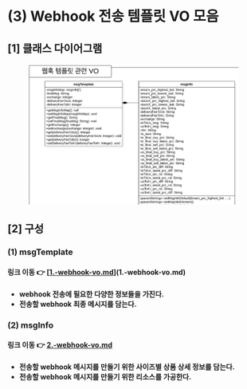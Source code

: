 # (3) Webhook 전송 템플릿 VO 모음

## \[1] 클래스 다이어그램

<figure><img src="../../../../.gitbook/assets/image (2).png" alt=""><figcaption></figcaption></figure>

## \[2] 구성

### (1) msgTemplate

#### 링크 이동 👉 [[1.-webhook-vo.md](1.-webhook-vo.md "mention")](1.-webhook-vo.md)

* **webhook 전송에 필요한 다양한 정보들을 가진다.**
* **전송할 webhook 최종 메시지를 담는다.**

### (2) msgInfo

#### 링크 이동 👉 [2.-webhook-vo.md](2.-webhook-vo.md "mention")

* **전송할 webhook 메시지를 만들기 위한 사이즈별 상품 상세 정보를 담는다.**
* **전송할 webhook 메시지를 만들기 위한 리소스를 가공한다.**
